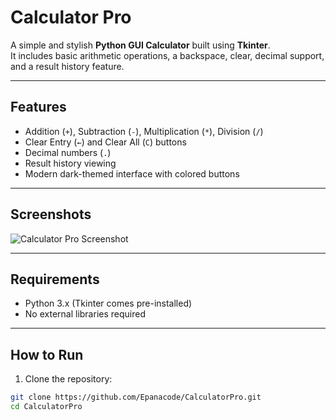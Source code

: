 # Calculator Pro

A simple and stylish **Python GUI Calculator** built using **Tkinter**.  
It includes basic arithmetic operations, a backspace, clear, decimal support, and a result history feature.

---

## Features

- Addition (`+`), Subtraction (`-`), Multiplication (`*`), Division (`/`)
- Clear Entry (`←`) and Clear All (`C`) buttons
- Decimal numbers (`.`)
- Result history viewing
- Modern dark-themed interface with colored buttons

---

## Screenshots

![Calculator Pro Screenshot](screenshot.png)  <!-- optional: add screenshot file in project -->

---

## Requirements

- Python 3.x (Tkinter comes pre-installed)
- No external libraries required

---

## How to Run

1. Clone the repository:

```bash
git clone https://github.com/Epanacode/CalculatorPro.git
cd CalculatorPro
